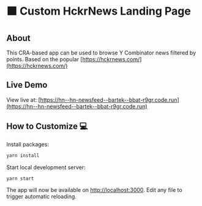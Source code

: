 # 🟧 Custom HckrNews Landing Page

## About

This CRA-based app can be used to browse Y Combinator news filtered by points. Based on the popular [https://hckrnews.com/](https://hckrnews.com/)

## Live Demo

View live at: [https://hn--hn-newsfeed--bartek--bbat-r9gr.code.run](https://hn--hn-newsfeed--bartek--bbat-r9gr.code.run)

## How to Customize 💻

Install packages:

```bash
yarn install
```

Start local development server:
```bash
yarn start
```

The app will now be available on [http://localhost:3000](http://localhost:3000).
Edit any file to trigger automatic reloading.

